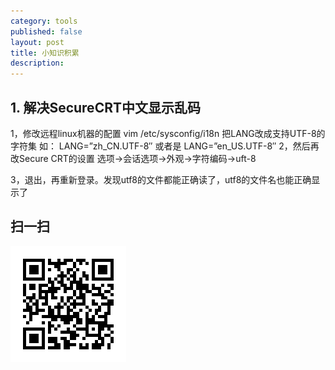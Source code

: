 ```yaml
---
category: tools
published: false
layout: post
title: 小知识积累
description: 
---  
```



##
## 1. 解决SecureCRT中文显示乱码
1，修改远程linux机器的配置
vim /etc/sysconfig/i18n
把LANG改成支持UTF-8的字符集
如：
LANG=”zh_CN.UTF-8″
或者是
LANG=”en_US.UTF-8″
2，然后再改Secure CRT的设置
选项->会话选项->外观->字符编码->uft-8

3，退出，再重新登录。发现utf8的文件都能正确读了，utf8的文件名也能正确显示了


## 扫一扫     

![2014-01-21-others.md](../../images/share/2014-01-21-others.md.jpg)